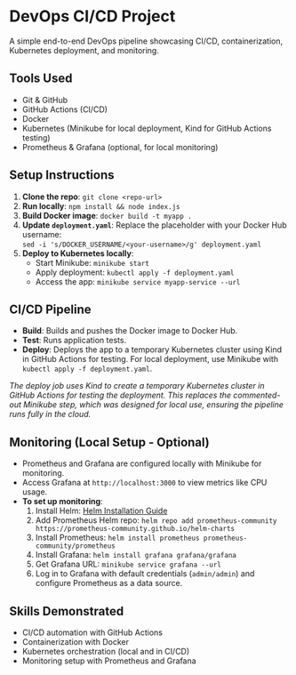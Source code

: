 # DevOps CI/CD Project
A simple end-to-end DevOps pipeline showcasing CI/CD, containerization, Kubernetes deployment, and monitoring.

## Tools Used
- Git & GitHub
- GitHub Actions (CI/CD)
- Docker
- Kubernetes (Minikube for local deployment, Kind for GitHub Actions testing)
- Prometheus & Grafana (optional, for local monitoring)

## Setup Instructions
1. **Clone the repo**: `git clone <repo-url>`
2. **Run locally**: `npm install && node index.js`
3. **Build Docker image**: `docker build -t myapp .`
4. **Update `deployment.yaml`**: Replace the placeholder with your Docker Hub username:  
   `sed -i 's/DOCKER_USERNAME/<your-username>/g' deployment.yaml`
5. **Deploy to Kubernetes locally**: 
   - Start Minikube: `minikube start`
   - Apply deployment: `kubectl apply -f deployment.yaml`
   - Access the app: `minikube service myapp-service --url`

## CI/CD Pipeline
- **Build**: Builds and pushes the Docker image to Docker Hub.
- **Test**: Runs application tests.
- **Deploy**: Deploys the app to a temporary Kubernetes cluster using Kind in GitHub Actions for testing. For local deployment, use Minikube with `kubectl apply -f deployment.yaml`.

*The deploy job uses Kind to create a temporary Kubernetes cluster in GitHub Actions for testing the deployment. This replaces the commented-out Minikube step, which was designed for local use, ensuring the pipeline runs fully in the cloud.*

## Monitoring (Local Setup - Optional)
- Prometheus and Grafana are configured locally with Minikube for monitoring.
- Access Grafana at `http://localhost:3000` to view metrics like CPU usage.
- **To set up monitoring**:
  1. Install Helm: [Helm Installation Guide](https://helm.sh/docs/intro/install/)
  2. Add Prometheus Helm repo: `helm repo add prometheus-community https://prometheus-community.github.io/helm-charts`
  3. Install Prometheus: `helm install prometheus prometheus-community/prometheus`
  4. Install Grafana: `helm install grafana grafana/grafana`
  5. Get Grafana URL: `minikube service grafana --url`
  6. Log in to Grafana with default credentials (`admin/admin`) and configure Prometheus as a data source.

## Skills Demonstrated
- CI/CD automation with GitHub Actions
- Containerization with Docker
- Kubernetes orchestration (local and in CI/CD)
- Monitoring setup with Prometheus and Grafana
